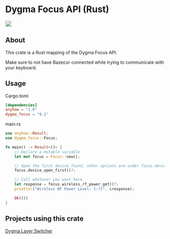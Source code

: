 # Dygma Focus API (Rust)

[<img alt="crates.io" src="https://img.shields.io/crates/v/dygma_focus?style=for-the-badge&color=fc8d62&logo=rust" height="20">](https://crates.io/crates/dygma_focus)

## About

This crate is a Rust mapping of the Dygma Focus API.

Make sure to not have Bazecor connected while trying to communicate with your keyboard.

## Usage

Cargo.toml

```toml
[dependencies]
anyhow = "1.0"
dygma_focus = "0.1"
```

main.rs

```rust
use anyhow::Result;
use dygma_focus::Focus;

fn main() -> Result<()> {
    // Declare a mutable variable
    let mut focus = Focus::new();

    // Open the first device found, other options are under focus.device_*
    focus.device_open_first()?;

    // Call whatever you want here
    let response = focus.wireless_rf_power_get()?;
    println!("Wireless RF Power Level: {:?}", &response);

    Ok(())
}
```

## Projects using this crate

[Dygma Layer Switcher](https://github.com/mbwilding/dygma-layer-switcher)
